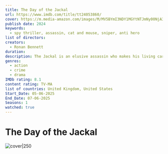 ```yaml
---
title: The Day of the Jackal
url: https://www.imdb.com/title/tt24053860/
cover: https://m.media-amazon.com/images/M/MV5BYmI3NDY1MGYtNTJmNy00NjA3LTk1OWUtM2IyN2M3MjFiMTZkXkEyXkFqcGc@._V1_.jpg
publish date: 2024
keywords:
  - spy thriller, assassin, cat and mouse, sniper, anti hero
list of directors: 
creators:
  - Ronan Bennett
duration: 
description: The Jackal is an elusive assassin who makes his living carrying out hits for the highest fee. He soon meets his match in a tenacious British intelligence officer who tracks him down in a thrilling cat-and-mouse chase across Europe.
genres:
  - action
  - crime
  - drama
IMDb rating: 8.1
content rating: TV-MA
list of countries: United Kingdom, United States
Start_Date: 05-06-2025
End_Date: 07-06-2025
Seasons: 1
watched: true
---
```



# The Day of the Jackal

![cover|250](https://m.media-amazon.com/images/M/MV5BYmI3NDY1MGYtNTJmNy00NjA3LTk1OWUtM2IyN2M3MjFiMTZkXkEyXkFqcGc@._V1_.jpg)